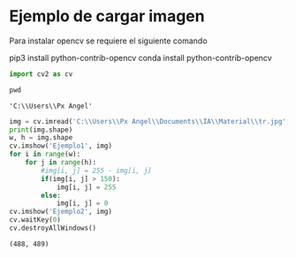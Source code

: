 # Ejemplo de cargar imagen

Para instalar opencv se requiere el siguiente comando

pip3 install python-contrib-opencv
conda install python-contrib-opencv


```python
import cv2 as cv
```


```python
pwd
```




    'C:\\Users\\Px Angel'




```python
img = cv.imread('C:\\Users\\Px Angel\\Documents\\IA\\Material\\tr.jpg',0)
print(img.shape)
w, h = img.shape
cv.imshow('Ejemplo1', img)
for i in range(w):
    for j in range(h):
        #img[i, j] = 255 - img[i, j]
        if(img[i, j] > 150):
            img[i, j] = 255
        else:
            img[i, j] = 0
cv.imshow('Ejemplo2', img)
cv.waitKey(0)
cv.destroyAllWindows()
```

    (488, 489)
    


```python

```

